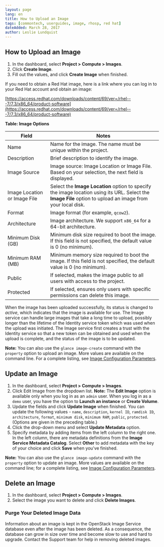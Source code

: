 ```yaml
---
layout: page
lang: en
title: How to Upload an Image
tags: [commontech, userguides, image, rhosp, red hat]
dateAdded: March 28, 2017
author: Leslie Lundquist
---
```



## How to Upload an Image

1. In the dashboard, select **Project > Compute > Images**.
2. Click **Create Image**.
3. Fill out the values, and click **Create Image** when finished.

If you need to obtain a Red Hat image, here is a link where you can log in to your Red Hat account and obtain an image:

[https://access.redhat.com/downloads/content/69/ver=/rhel---7/7.3/x86_64/product-software](https://access.redhat.com/downloads/content/69/ver=/rhel---7/7.3/x86_64/product-software)

**Table: Image Options**


| Field      | Notes     |
|------------|-----------------------------------|
| Name | Name for the image. The name must be unique within the project.  |
| Description    | Brief description to identify the image.   |
|Image Source   | Image source: Image Location or Image File. Based on your selection, the next field is displayed.    | 
| Image Location or Image File       | Select the **Image Location** option to specify the image location using its URL. Select the **Image File** option to upload an image from your local disk.  |
| Format     | Image format (for example, `qcow2`).    |
| Architecture   |Image architecture. We support `x86_64` for a 64-bit architecture.  |
| Minimum Disk (GB)    | Minimum disk size required to boot the image. If this field is not specified, the default value is 0 (no minimum).   |
| Minimum RAM (MB) | Minimum memory size required to boot the image. If this field is not specified, the default value is 0 (no minimum). |
| Public | If selected, makes the image public to all users with access to the project. |
| Protected | If selected, ensures only users with specific permissions can delete this image. |

When the image has been uploaded successfully, its status is changed to *active*, which indicates that the image is available for use. The Image service can handle  large images that take a long time to upload, possibly longer than the lifetime of the Identity service token which was used when the upload was initiated. The Image service first creates a trust with the Identity service so that a new token can be obtained and used when the upload is complete, and the status of the image is to be updated.

**Note:** You can also use the `glance image-create` command with the `property` option to upload an image. More values are available on the command line. For a complete listing, see [Image Configuration Parameters](http://ibm-blue-box-help.github.io/help-documentation/glance/RHOSP_Image_Configuration_Parameters/).

## Update an Image

1. In the dashboard, select **Project > Compute > Images**.
2. Click Edit Image from the dropdown list. **Note:** The **Edit Image** option is available only when you log in as an `admin` user. When you log in as a `demo` user, you have the option to **Launch an instance** or **Create Volume**.
3. Update the fields and click **Update Image** when finished. You can update the following values - `name`, `description`, `kernel ID`, `ramdisk ID`, `architecture`, `format`, `minimum disk`, `minimum RAM`, `public`, `protected`. (Options are given in the preceding table.)
4. Click the drop-down menu and select **Update Metadata** option.
5. Specify metadata by adding items from the left column to the right one. In the left column, there are metadata definitions from the **Image Service Metadata Catalog**. Select **Other** to add metadata with the key of your choice and click **Save** when you've finished.

**Note:** You can also use the `glance image-update` command with the `property` option to update an image. More values are available on the command line; for a complete listing, see [Image Configuration Parameters](http://ibm-blue-box-help.github.io/help-documentation/glance/RHOSP_Image_Configuration_Parameters/s).

## Delete an Image

1. In the dashboard, select **Project > Compute > Images**.
2. Select the image you want to delete and click **Delete Images**.

### Purge Your Deleted Image Data

Information about an image is kept in the OpenStack Image Service database even after the image has been deleted. As a consequence, the database can grow in size over time and become slow to use and hard to upgrade. Contact the Support team for help in removing deleted images.

